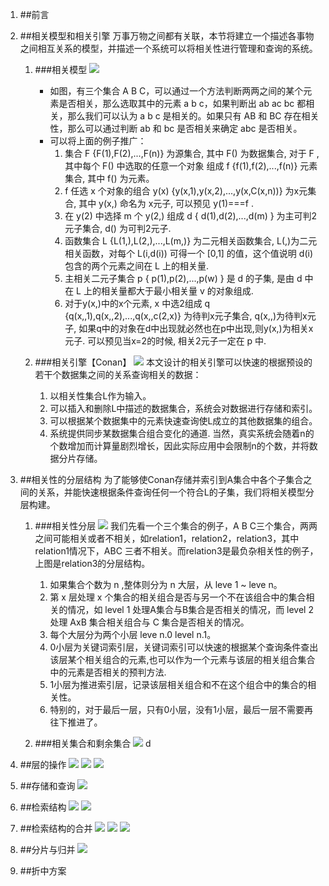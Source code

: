1. ##前言

2. ##相关模型和相关引擎
   万事万物之间都有关联，本节将建立一个描述各事物之间相互关系的模型，并描述一个系统可以将相关性进行管理和查询的系统。
   
   1. ###相关模型
      ![](conan/0.0.uxf.png)
      * 如图，有三个集合 A B C，可以通过一个方法判断两两之间的某个元素是否相关，那么选取其中的元素 a b c，如果判断出 ab ac bc 都相关，那么我们可以认为 a b c 是相关的。如果只有 AB 和 BC 存在相关性，那么可以通过判断 ab 和 bc 是否相关来确定 abc 是否相关。
      * 可以将上面的例子推广：
         1. 集合 F {F(1),F(2),...,F(n)} 为源集合, 其中 F() 为数据集合, 对于 F ,其中每个 F() 中选取的任意一个对象 组成 f {f(1),f(2),...,f(n)} 元素集合, 其中 f() 为元素。
         2. f 任选 x 个对象的组合 y(x) {y(x,1),y(x,2),...,y(x,C(x,n))} 为x元集合, 其中 y(x,) 命名为 x元子, 可以预见 y(1)===f .
         3. 在 y(2) 中选择 m 个 y(2,) 组成 d { d(1),d(2),...,d(m) } 为主可判2元子集合, d() 为可判2元子.
         4. 函数集合 L {L(1,),L(2,),...,L(m,)} 为二元相关函数集合, L(,)为二元相关函数，对每个  L(i,d(i)) 可得一个 [0,1] 的值，这个值说明 d(i) 包含的两个元素之间在 L 上的相关量.
         5. 主相关二元子集合 p { p(1),p(2),...,p(w) } 是 d 的子集, 是由 d 中在 L 上的相关量都大于最小相关量 v 的对象组成.
         6. 对于y(x,)中的x个元素, x 中选2组成 q {q(x,,1),q(x,,2),...,q(x,,c(2,x)} 为待判x元子集合, q(x,,)为待判x元子, 如果q中的对象在d中出现就必然也在p中出现,则y(x,)为相关x元子. 可以预见当x=2的时候, 相关2元子一定在 p 中.

   2. ###相关引擎【Conan】
      ![](conan/0.1.uxf.png)
      本文设计的相关引擎可以快速的根据预设的若干个数据集之间的关系查询相关的数据：
         1. 以相关性集合L作为输入。
         2. 可以插入和删除L中描述的数据集合，系统会对数据进行存储和索引。
         3. 可以根据某个数据集中的元素快速查询使L成立的其他数据集的组合。
		 4. 系统提供同步某数据集合组合变化的通道.
      当然，真实系统会随着n的个数增加而计算量剧烈增长，因此实际应用中会限制n的个数，并将数据分片存储。

3. ##相关性的分层结构
   为了能够使Conan存储并索引到A集合中各个子集合之间的关系，并能快速根据条件查询任何一个符合L的子集，我们将相关模型分层构建。
   
   1. ###相关性分层
      ![](conan/1.0.uxf.png)
      我们先看一个三个集合的例子，A B C三个集合，两两之间可能相关或者不相关，如relation1，relation2，relation3，其中relation1情况下，ABC 三者不相关。而relation3是最负杂相关性的例子，上图是relation3的分层结构。
         1. 如果集合个数为 n ,整体则分为 n 大层，从 leve 1 ~ leve n。
         2. 第 x 层处理 x 个集合的相关组合是否与另一个不在该组合中的集合相关的情况，如 level 1 处理A集合与B集合是否相关的情况，而 level 2 处理 AxB 集合相关组合与 C 集合是否相关的情况。
         3. 每个大层分为两个小层 leve n.0 level n.1。
         4. 0小层为关键词索引层，关键词索引可以快速的根据某个查询条件查出该层某个相关组合的元素,也可以作为一个元素与该层的相关组合集合中的元素是否相关的预判方法.
         5. 1小层为推进索引层，记录该层相关组合和不在这个组合中的集合的相关性。
         6. 特别的，对于最后一层，只有0小层，没有1小层，最后一层不需要再往下推进了。

   2. ###相关集合和剩余集合
      ![](conan/2.0.uxf.png)
	  d

4. ##层的操作
![](conan/3.0.uxf.png)
![](conan/3.1.uxf.png)
![](conan/3.2.uxf.png)

5. ##存储和查询
![](conan/4.0.uxf.png)

6. ##检索结构
![](conan/5.0.uxf.png)
![](conan/6.0.uxf.png)

7. ##检索结构的合并
![](conan/7.0.uxf.png)
![](conan/7.1.uxf.png)
![](conan/8.0.uxf.png)

8. ##分片与归并
![](conan/9.0.uxf.png)

9. ##折中方案